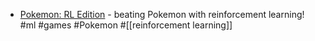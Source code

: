 - [Pokemon: RL Edition](https://drubinstein.github.io/pokerl/) - beating Pokemon with reinforcement learning! #ml #games #Pokemon #[[reinforcement learning]]